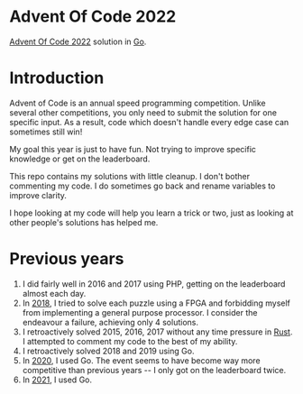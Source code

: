 # Advent Of Code 2022
[Advent Of Code 2022](https://adventofcode.com/2022) solution in [Go](https://golang.org/).

# Introduction
Advent of Code is an annual speed programming competition. Unlike several other
competitions, you only need to submit the solution for one specific input. As a
result, code which doesn't handle every edge case can sometimes still win!

My goal this year is just to have fun. Not trying to improve specific knowledge or get on the leaderboard.

This repo contains my solutions with little cleanup. I don't bother commenting my code. I do sometimes go back and
rename variables to improve clarity.

I hope looking at my code will help you learn a trick or two, just as looking at other people's solutions has helped
me.

# Previous years

1. I did fairly well in 2016 and 2017 using PHP, getting on the leaderboard almost each day.
2. In [2018](https://github.com/alokmenghrajani/adventofcode2018), I tried to solve each puzzle using a FPGA and forbidding myself from implementing a general purpose
   processor. I consider the endeavour a failure, achieving only 4 solutions.
3. I retroactively solved 2015, 2016, 2017 without any time pressure in [Rust](https://github.com/alokmenghrajani/adventofcode). I attempted to comment my code to the best of my ability.
4. I retroactively solved 2018 and 2019 using Go.
5. In [2020](https://github.com/alokmenghrajani/adventofcode2020), I used Go. The event seems to have become way more competitive than previous years -- I only got on the leaderboard twice.
6. In [2021](https://github.com/alokmenghrajani/adventofcode2021/), I used Go.
